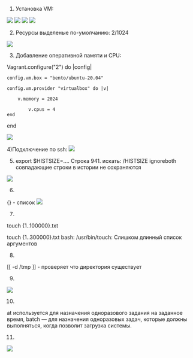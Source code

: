 1) Установка VM:
<img src="/lesson5_img/1.png">

<img src="/lesson5_img/2.png">

<img src="/lesson5_img/3.png">

<img src="/lesson5_img/4.png">


2) Ресурсы выделеные по-умолчанию: 2/1024
<img src="/lesson5_img/5.png">

3) Добавление оперативной памяти и CPU:


Vagrant.configure("2") do |config|

    config.vm.box = "bento/ubuntu-20.04"

	config.vm.provider "virtualbox" do |v|
	
		v.memory = 2024
	    
	    	v.cpus = 4
    end
end

<img src="/lesson5_img/res.png">


4)Подключение по ssh:
<img src="/lesson5_img/6.png">


5) export $HISTSIZE=....
   Строка 941. искать: /HISTSIZE
   ignoreboth совпадающие строки в истории не сохраняются
<img src="/lesson5_img/7.png">

6) 
{} - список
<img src="/lesson5_img/8.png">

7)
touch {1..100000}.txt

touch {1..300000}.txt
bash: /usr/bin/touch: Слишком длинный список аргументов


8) 
[[ -d /tmp ]] - проверяет что директория существует


9)
<img src="/lesson5_img/9.png">



10)
at используется для назначения одноразового задания на заданное время, batch — для назначения одноразовых задач, которые должны выполняться, когда позволит загрузка системы.


11) 
<img src="/lesson5_img/11.png">
